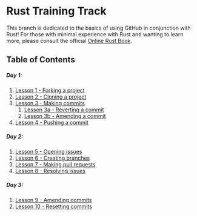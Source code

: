 
# Rust Training Track

This branch is dedicated to the basics of using GitHub in conjunction with Rust!  For those with minimal experience with Rust and wanting to learn more, please consult the official [Online Rust Book](https://doc.rust-lang.org/book/).

## Table of Contents

##### Day 1:

1. [Lesson 1  -  Forking a project]()
2. [Lesson 2  -  Cloning a project]()
3. [Lesson 3  -  Making commits]()
    1. [Lesson 3a - Reverting a commit]()
    2. [Lesson 3b - Amending a commit]()
4. [Lesson 4  -  Pushing a commit]()

##### Day 2:

1. [Lesson 5  -  Opening issues]()
2. [Lesson 6  -  Creating branches]()
3. [Lesson 7  -  Making pull requests]()
4. [Lesson 8  -  Resolving issues]()

##### Day 3: 

1. [Lesson 9  -  Amending commits]()
2. [Lesson 10 - Resetting commits]()
